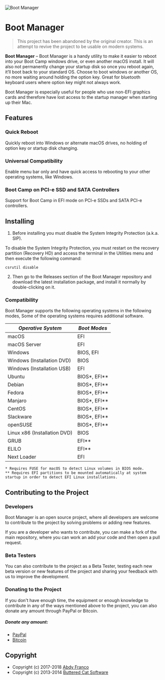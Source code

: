 ![Boot Manager](./src/assets/banner.jpg)

# Boot Manager

> This project has been abandoned by the original creator.
> This is an attempt to revive the project to be usable on modern systems.

**Boot Manager** – Boot Manager is a handy utility to make it easier to reboot into your Boot Camp
windows drive, or even another macOS install. It will also not permanently change your startup disk
so once you reboot again, it’ll boot back to your standard OS. Choose to boot windows or another OS,
no more waiting around holding the option key. Great for bluetooth keyboard users where option key
might not always work.

Boot Manager is especially useful for people who use non-EFI graphics cards and therefore have
lost access to the startup manager when starting up their Mac.

## Features
### Quick Reboot
Quickly reboot into Windows or alternate macOS drives, no holding of option key or startup disk changing.

### Universal Compatibility
Enable menu bar only and have quick access to rebooting to your other operating systems, like Windows.

### Boot Camp on PCI-e SSD and SATA Controllers
Support for Boot Camp in EFI mode on PCI-e SSDs and SATA PCI-e controllers.

## Installing
1. Before installing you must disable the System Integrity Protection (a.k.a. SIP).

To disable the System Integrity Protection, you must restart on the recovery partition (Recovery HD) and
access the terminal in the Utilities menu and then execute the following command:

```
csrutil disable
```

2. Then go to the Releases section of the Boot Manager repository and download the latest installation
package, and install it normally by double-clicking on it.

### Compatibility
Boot Manager supports the following operating systems in the following modes, Some of the operating systems
requires additional software.

| *Operative System*           | *Boot Modes* |
|------------------------------|--------------|
| macOS                        | EFI          |
| macOS Server                 | EFI          |
| Windows                      | BIOS, EFI    |
| Windows (Installation DVD)   | BIOS         |
| Windows (Installation USB)   | EFI          |
| Ubuntu                       | BIOS*, EFI** |
| Debian                       | BIOS*, EFI** |
| Fedora                       | BIOS*, EFI** |
| Manjaro                      | BIOS*, EFI** |
| CentOS                       | BIOS*, EFI** |
| Slackware                    | BIOS*, EFI** |
| openSUSE                     | BIOS*, EFI** |
| Linux x86 (Installation DVD) | BIOS         |
| GRUB                         | EFI**        |
| ELILO                        | EFI**        |
| Next Loader                  | EFI          |

```
* Requires FUSE for macOS to detect Linux volumes in BIOS mode.
** Requires EFI partitions to be mounted automatically at system startup in order to detect EFI Linux installations.
```

## Contributing to the Project
### Developers
Boot Manager is an open source project, where all developers are welcome to contribute to the project by
solving problems or adding new features.

If you are a developer who wants to contribute, you can make a fork of the main repository, where you
can work an add your code and then open a pull request.

### Beta Testers
You can also contribute to the project as a Beta Tester, testing each new beta version or new features
of the project and sharing your feedback with us to improve the development.

### Donating to the Project
If you don't have enough time, the equipment or enough knowledge to contribute in any of the ways
mentioned above to the project, you can also donate any amount through PayPal or Bitcoin.

##### Donate any amount:
 - [PayPal](https://www.paypal.me/abdyfranco)
 - [Bitcoin](https://www.blockchain.com/btc/payment_request?address=1LMLf1JDouaeEwpUxsH6PpFptYM4LB7b9B)

## Copyright
- Copyright (c) 2017-2018 [Abdy Franco](http://abdyfran.co/)
- Copyright (c) 2013-2014 [Buttered Cat Software](http://buttered-cat.com)

